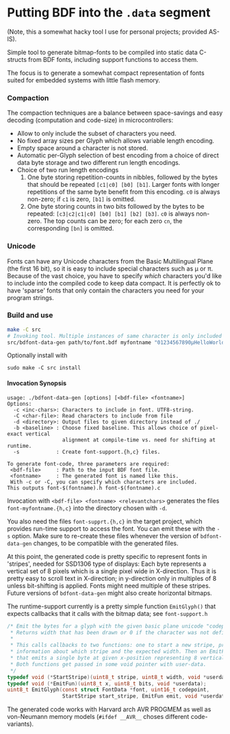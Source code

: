 Putting BDF into the `.data` segment
====================================

(Note, this a somewhat hacky tool I use for personal projects; provided AS-IS).

Simple tool to generate bitmap-fonts to be compiled into static data C-structs
from BDF fonts, including support functions to access them.

The focus is to generate a somewhat compact representation of fonts suited
for embedded systems with little flash memory.

### Compaction

The compaction techniques are a balance between space-savings and easy
decoding (computation and code-size) in microcontrollers:

  * Allow to only include the subset of characters you need.
  * No fixed array sizes per Glyph which allows variable length encoding.
  * Empty space around a character is not stored.
  * Automatic per-Glyph selection of best encoding from a choice of direct
    data byte storage and two different run length encodings.
  * Choice of two run length encodings
    1) One byte storing repetition-counts in nibbles, followed by
       the bytes that should be repeated `[c1|c0] [b0] [b1]`.
       Larger fonts with longer repetitions of the same byte benefit from
       this encoding. `c0` is always non-zero; if `c1` is zero, `[b1]` is
       omitted.
    2) One byte storing counts in two bits followed by the bytes to
       be repeated: `[c3|c2|c1|c0] [b0] [b1] [b2] [b3]`.
       `c0` is always non-zero. The top counts can be zero; for each
       zero `cn`, the corresponding `[bn]` is omitted.

### Unicode

Fonts can have any Unicode characters from the Basic Multilingual Plane (the
first 16 bit), so it is easy to include special characters such as μ or π.
Because of the vast choice, you have to specify _which_ characters you'd like
to include into the compiled code to keep data compact. It is perfectly
ok to have 'sparse' fonts that only contain the characters you need for
your program strings.

### Build and use
```bash
make -C src
# Invoking tool. Multiple instances of same character is only included once.
src/bdfont-data-gen path/to/font.bdf myfontname "01234567890μHelloWorld"
```

Optionally install with
```
sudo make -C src install
```

#### Invocation Synopsis
```
usage: ./bdfont-data-gen [options] [<bdf-file> <fontname>]
Options:
  -c <inc-chars>: Characters to include in font. UTF8-string.
  -C <char-file>: Read characters to include from file
  -d <directory>: Output files to given directory instead of ./
  -b <baseline> : Choose fixed baseline. This allows choice of pixel-exact vertical
                  alignment at compile-time vs. need for shifting at runtime.
  -s            : Create font-support.{h,c} files.

To generate font-code, three parameters are required:
 <bdf-file>     : Path to the input BDF font file.
 <fontname>     : The generated font is named like this.
 With -c or -C, you can specify which characters are included.
This outputs font-$(fontname).h font-$(fontname).c
```

Invocation with `<bdf-file> <fontname> <relevantchars>` generates the files
`font-myfontname.{h,c}` into the directory chosen with `-d`.

You also need the files `font-supprt.{h,c}` in the target project, which
provides run-time support to access the font. You can emit these with
the `-s` option. Make sure to re-create these files whenever the version
of `bdfont-data-gen` changes, to be compatible with the generated files.

At this point, the generated code is pretty specific to represent fonts in
'stripes', needed for SSD1306 type of displays: Each byte represents a vertical
set of 8 pixels which is a single pixel wide in X-direction. Thus it is pretty
easy to scroll text in X-direction; in y-direction only in
multiples of 8 unless bit-shifting is applied.
Fonts might need multiple of these stripes.
Future versions of `bdfont-data-gen` might also create horizontal bitmaps.

The runtime-support currently is a pretty simple function `EmitGlyph()` that
expects callbacks that it calls with the bitmap data; see `font-support.h`

```c
/* Emit the bytes for a glyph with the given basic plane unicode "codepoint"
 * Returns width that has been drawn or 0 if the character was not defined.
 *
 * This calls callbacks to two functions: one to start a new stripe, providing
 * information about which stripe and the expected width. Then an EmitFun() call
 * that emits a single byte at given x-position representing 8 vertical pixels.
 * Both functions get passed in some void pointer with user-data.
 */
typedef void (*StartStripe)(uint8_t stripe, uint8_t width, void *userdata);
typedef void (*EmitFun)(uint8_t x, uint8_t bits, void *userdata);
uint8_t EmitGlyph(const struct FontData *font, uint16_t codepoint,
                  StartStripe start_stripe, EmitFun emit, void *userdata);
```

The generated code works with Harvard arch AVR PROGMEM as well as von-Neumann
memory models (`#ifdef __AVR__` choses different code-variants).